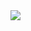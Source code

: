 <div style="margin-bottom: 5px;">
  <a href="#top-langs">
    <img align="center" src="https://github-readme-stats.vercel.app/api/top-langs/?username=JokkeGitHub&hide=SCSS,Javascript,Dockerfile&theme=onedark&show_icons=true&langs_count=10" />
  </a>

